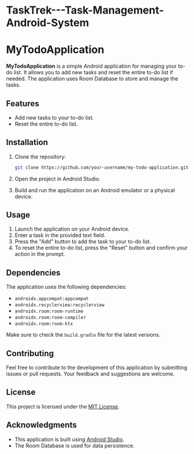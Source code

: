 # TaskTrek---Task-Management-Android-System
# MyTodoApplication

**MyTodoApplication** is a simple Android application for managing your to-do list. It allows you to add new tasks and reset the entire to-do list if needed. The application uses Room Database to store and manage the tasks.

## Features

- Add new tasks to your to-do list.
- Reset the entire to-do list.

## Installation

1. Clone the repository:

   ```bash
   git clone https://github.com/your-username/my-todo-application.git
   ```

2. Open the project in Android Studio.

3. Build and run the application on an Android emulator or a physical device.

## Usage

1. Launch the application on your Android device.
2. Enter a task in the provided text field.
3. Press the "Add" button to add the task to your to-do list.
4. To reset the entire to-do list, press the "Reset" button and confirm your action in the prompt.

## Dependencies

The application uses the following dependencies:

- `androidx.appcompat:appcompat`
- `androidx.recyclerview:recyclerview`
- `androidx.room:room-runtime`
- `androidx.room:room-compiler`
- `androidx.room:room-ktx`

Make sure to check the `build.gradle` file for the latest versions.

## Contributing

Feel free to contribute to the development of this application by submitting issues or pull requests. Your feedback and suggestions are welcome.

## License

This project is licensed under the [MIT License](LICENSE).

## Acknowledgments

- This application is built using [Android Studio](https://developer.android.com/studio).
- The Room Database is used for data persistence.
